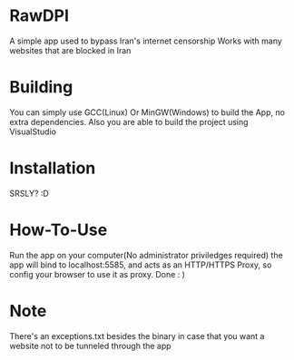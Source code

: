# RawDPI
A simple app used to bypass Iran's internet censorship
Works with many websites that are blocked in Iran
# Building
You can simply use GCC(Linux) Or MinGW(Windows) to build the App, no extra dependencies.
Also you are able to build the project using VisualStudio
# Installation
SRSLY? :D
# How-To-Use
Run the app on your computer(No administrator priviledges required)
the app will bind to localhost:5585, and acts as an HTTP/HTTPS Proxy, so config your browser to use it as proxy. Done : )
# Note
There's an exceptions.txt besides the binary in case that you want a website not to be tunneled through the app
